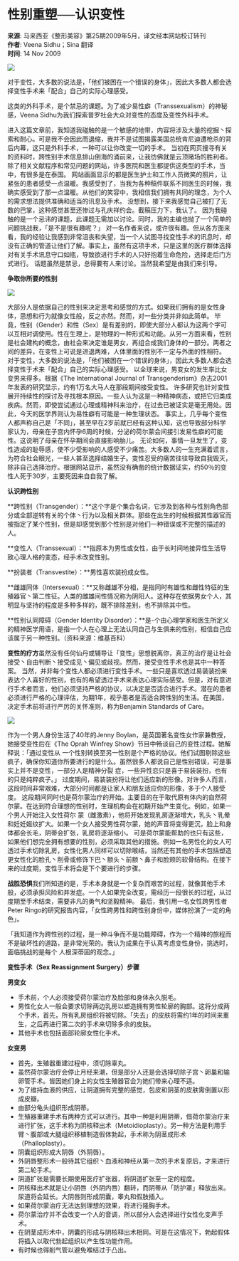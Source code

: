 # 性别重塑──认识变性

**来源**: 马来西亚《整形美容》第25期2009年5月，译文经本网站校订转刊  
**作者**: Veena Sidhu；Sina 翻译  
**时间**: 14 Nov 2009  

![](https://im.fridae.drstcdn.com/media/images/00/10/72/107250.jpg)

对于变性，大多数的说法是，「他们被困在一个错误的身体」，因此大多数人都会选择变性手术来「配合」自己的实际心理感受。

这类的外科手术，是个禁忌的课题。为了减少易性癖（Transsexualism）的神秘感，Veena Sidhu为我们探索普罗社会大众对变性的态度及变性外科手术。

进入这篇文章前，我知道我碰触的是一个敏感的地带，内容将涉及大量的挖掘丶探索和耐心。可是我不会因此而退缩，我并不是试图揭露美国总统肯尼迪遭枪杀的背后内幕，这只是外科手术，一种可以让你改变一切的手术。 当初在网页搜寻有关的资料时，跨性别手术信息排山倒海的涌前来，让我彷佛就是云顶赌场的胜利者。除了相关文献程序和常见问题的网站，许多医院和医生都提供这类型的手术，当中，有很多是在泰国。 网站画面显示的都是医生护士和工作人员微笑的照片，让紧张的患者感受一点温暖。我感受到了，当我为各种稿件联系不同医生的时候，我确实感受到了那一点温暖。从他们的笑容中，我相信我们拥有共同的理念，为个人的需求想法提供准确和适当的讯息及手术。 没想到，接下来我感觉自己被打了无数的巴掌，这种感觉甚至还惨过与孔庆祥约会。截稿压力下，我认了。 因为我碰触的是一个忌讳的课题，此课题无需加以讨论。同时，我的主编也抛了一个简单的问题挑战我，「是不是很有趣呢？」 对一名作者来说，或许很有趣。但从各方面来看，我的经验让我感到非常沮丧和失望，当一个人试图寻找变性手术的讯息时，却没有正确的管道让他们了解。事实上，虽然有这项手术，只是这里的医疗群体选择对有关手术讯息守口如瓶，导致欲进行手术的人只好抱着生命危险，选择走后门方式进行。 话题虽然是禁忌，总得要有人来讨论。当然我希望是由我们来引导。 

**争取你所要的性别**

![](https://static.fridae.asia/media/images/00/10/72/107251.jpg)

大部分人是依据自己的性别来决定思考和感觉的方式。如果我们拥有的是女性身体，思想和行为就像女性般，反之亦然。然而，对一些分类并非如此简单。 毕竟，性别（Gender）和性（Sex）是有差别的，即使大部分人都认为这两个字可以互相对调使用。性在生理上，是物理的一种形式和功能。从另一方面来看，性别是社会建构的概念，由社会来决定谁是男女，再组合成我们身体的一部分。两者之间的差异，在变性上可说是进退两难，人体里面的性别不一定与外面的性相符。 对于变性，大多数的说法是，「他们被困在一个错误的身体」，因此大多数人都会选择变性于术来「配合」自己的实际心理感受。 以全球来说，男变女的发生率比女变男来得多。根据《The International Journal of Transgenderism》杂志2001年发表的研究显示，约有1万名大马人在那段期间接受变性。 许多研究也针对变性展开持续性的探讨及寻找根本原因。一些人认为这是一种精神病态，或把它归类成疾病。然而，即使尝试通过心理或精神科来治疗，在过去已被证实是毫无用处。因此，今天的医学界则认为易性癖有可能是一种生理状态。 事实上，几乎每个变性人都声称自己是「不同」，甚至早在2岁前就已经有这种认知，这也导致部分科学家认为，母亲在子宫内怀孕6周的时候，分泌的荷尔蒙会间接引发易性癖的可能性。这说明了母亲在怀孕期间会直接影响胎儿。 无论如何，事情一旦发生了，变性造成的耻辱感，使不少受影响的人感受不少痛苦。大多数人的一生充满着谎言，为符合社会眼光，一些人甚至选择结婚生子。变性忍受的痛苦往往导致自我毁灭，除非自己选择治疗。根据网站显示，虽然没有确凿的统计数据证实，约50％的变性人死于30岁，主要死因来自自我了解。

**认识跨性别**

**跨性别（Transgender）：**这个字是个集合名词，它涉及到各种与性别角色部分或全部逆转有关的个体丶行为以及相关群体。那些在出生的时候根据其性器官而被指定了某个性别，但是却感觉到那个性别是对他们一种错误或不完整的描述的人。

**变性人（Transsexual）：**指原本为男性或女性，由于长时间地接异性生活导致心理人格的变态，经手术改变性别。

**扮装者（Transvestite）：**男性喜欢装扮成女性。

**雌雄同体（Intersexual）：**又称雌雄不分相，是指同时有雄性和雌性特征的生殖器官丶第二性征。人类的雌雄间性情况称为阴阳人。这种存在依据男女个人，其明显与坚持的程度是多种多样的，既不排除差别，也不排除其中性。

**性别认同障碍（Gender Identity Disorder）：**是-个由心理学家和医生所定义的精神医学用语，是指一个人在心理上无法认同自己与生俱来的性别，相信自己应该属于另一种性别。（资料来源：维基百科）

**变性的疗方**虽然没有任何仙丹或辅导让「变性」思想脱离你，真正的治疗是让社会接受丶自由判断丶接受成见丶偏见或歧视。然而，接受变性手术也是其中一种答案。 当然，并非每个变性人都必须进行变性手术。一些只是喜欢透过易装装扮来表达个人喜好的性别，也有的希望透过手术来表达心理实际感受。但是，对有意进行手术者而言，他们必须坚持严格的协议，以决定是否适合进行手术。潜在的患者必须进行严格的心理评估，为期1年，视乎患者是否适合跨性别的生活。在美国，决定手术前将进行严厉的关怀准则，称为Benjamin Standards of Care。 

![](https://static.fridae.asia/media/images/00/10/72/107252.jpg)

作为一个男人身份生活了40年的Jenny Boylan，是英国著名变性女作家兼教授，她接受变性后在《The Oprah Winfrey Show》节目中畅谈自己的变性过程。她解释说：「通过变性从 一个性别转换至另一性别是个严格的协议。他们试图剔除这些疯子，确保你知道你所要进行的是什么。虽然很多人都说自己是性别错误，可是事实上并不是变性，一部分人是精神分裂 症，一些异性恋只是喜于易装装扮，也有的只是纯粹疯子。」 过度期间，易装装扮将让他们适应新的形像。对许多人而言，这段时间非常艰难，大部分时间都是让家人和朋友适应你的形像，多于个人接受度。 这段期间同时也是荷尔蒙治疗的开始。主要目的在于取代原有体内的自然荷尔蒙。在达到符合理想的性别时，生理机构会在初期开始产生变化。例如，如果一个男人开始注入女性荷尔 蒙（雌激素），他将开始发现乳房逐渐增大，乳头丶乳晕和妊妊娠纹扩大。如果一个女人接受男性荷尔蒙，她的声音将变得更沉，脸上和身体都会长毛，阴蒂会扩张，乳房将逐渐缩小。 可是荷尔蒙能帮助的也只有这些，如果他们想完全拥有想要的性别，必须采取其他的措施。例如一名男性化的女人可透过手术切除乳房，女性化男人同样可以切除喉结，当然还有其他的手术包括塑造更女性化的脸孔丶削骨或修饰下巴丶额头丶前额丶鼻子和脸颊的软骨结构。在接下来的过度期，变性手术将会是下个要进行的步骤。 

**战胜恐惧**我们所知道的是，手术本身就是一个复杂而艰苦的过程，就像其他手术般，必须承担风险和并发症。一个人如果完全改变，需经历一段很长的过程，从过度期至手术结束，需要非凡的勇气和坚毅精神。 最后，我引用一名女性跨男性者 Peter Ringo的研究报告内容，「女性跨男性和跨性别身份中，媒体扮演了一定的角色」。 

「我知道作为跨性别的过程，是一种斗争而不是功能障碍，作为一个精神的旅程而不是破坏性的道路，是非常光荣的。我认为成果在于认真考虑变性身份，挑选时，面临挑战的是每个 人根深蒂固的观念。」

**变性手术（Sex Reassignment Surgery）步骤**

**男变女**
- 手术前，个人必须接受荷尔蒙治疗及脸部和身体永久脱毛。
- 男性化女人一般会要求切除两边乳房以塑造拥有男性轮廓的胸部。这将分成两个手术，首先，所有乳房组织将被切除。「失去」的皮肤将需约1年的时间来重生，之后再进行第二次的手术来切除多余的皮肤。
- 其他手术也包括面部轮廓女性化手术。

**女变男**
- 首先，生殖器重建过程中，须切除辜丸。
- 虽然荷尔蒙治疗会停止月经来潮，但是部分人还是会选择切除子宫丶卵巢和输卵管手术。皆因她们身上的女性生殖器官会为她们带来心理不适。
- 为了维持血液的供应，让阴道拥有完整的感觉，包皮和阴茎的皮肤需倒置以形成皮瓣。
- 由部分龟头组织形成阴蒂。
- 生殖器重建手术有两种方式可以进行。其中一种是利用阴蒂，借荷尔蒙治疗来进行扩张，这手术称为阴核释出术（Metoidioplasty）。另一种方法是利用手臂丶腹部或大腿组织移植制造假体勃起，手术称为阴茎成形术（Phalloplasty）。
- 阴囊组织形成大阴唇（外阴唇）。
- 外阴唇整形术一般待其它组织丶血液和神经从第一次的手术复原后，才来进行第二轮手术。
- 阴道扩张是需要长期使用医疗扩张器，将阴道扩张至一定的程度。
- 阴核释出术就是让小阴唇（外阴内唇）翻转，而阴蒂从「防护罩」释放出来。尿道将会延长。大阴唇则形成阴囊，睾丸和假肢插入。
- 如果荷尔蒙治疗无法达到理想的效果，将进行隆胸手术。
- 荷尔蒙治疗并不会改变一个人的音调，所以部分人会选择进行女性化变声手术。
- 在阴茎成形术中，阴囊的形成与阴核释出术相同。可是在这情况下，勃起假体将插入以取代勃起组织以产生性功能作用。
- 有时候也得削气管以避免喉结过于凸出。